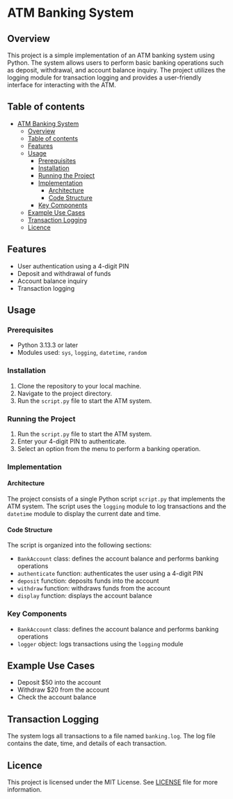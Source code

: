 # ATM Banking System

## Overview

This project is a simple implementation of an ATM banking system using Python. The system allows users to perform basic banking operations such as deposit, withdrawal, and account balance inquiry. The project utilizes the logging module for transaction logging and provides a user-friendly interface for interacting with the ATM.

## Table of contents

- [ATM Banking System](#atm-banking-system)
  - [Overview](#overview)
  - [Table of contents](#table-of-contents)
  - [Features](#features)
  - [Usage](#usage)
    - [Prerequisites](#prerequisites)
    - [Installation](#installation)
    - [Running the Project](#running-the-project)
    - [Implementation](#implementation)
      - [Architecture](#architecture)
      - [Code Structure](#code-structure)
    - [Key Components](#key-components)
  - [Example Use Cases](#example-use-cases)
  - [Transaction Logging](#transaction-logging)
  - [Licence](#licence)

## Features

- User authentication using a 4-digit PIN
- Deposit and withdrawal of funds
- Account balance inquiry
- Transaction logging

## Usage

### Prerequisites

- Python 3.13.3 or later
- Modules used: `sys`, `logging`, `datetime`, `random`

### Installation

1. Clone the repository to your local machine.
2. Navigate to the project directory.
3. Run the `script.py` file to start the ATM system.

### Running the Project

1. Run the `script.py` file to start the ATM system.
2. Enter your 4-digit PIN to authenticate.
3. Select an option from the menu to perform a banking operation.

### Implementation

#### Architecture

The project consists of a single Python script `script.py` that implements the ATM system. The script uses the `logging` module to log transactions and the `datetime` module to display the current date and time.

#### Code Structure

The script is organized into the following sections:

- `BankAccount` class: defines the account balance and performs banking operations
- `authenticate` function: authenticates the user using a 4-digit PIN
- `deposit` function: deposits funds into the account
- `withdraw` function: withdraws funds from the account
- `display` function: displays the account balance

### Key Components

- `BankAccount` class: defines the account balance and performs banking operations
- `logger` object: logs transactions using the `logging` module

## Example Use Cases

- Deposit $50 into the account
- Withdraw $20 from the account
- Check the account balance

## Transaction Logging

The system logs all transactions to a file named `banking.log`. The log file contains the date, time, and details of each transaction.

## Licence

This project is licensed under the MIT License. See [LICENSE](LICENSE) file for more information.